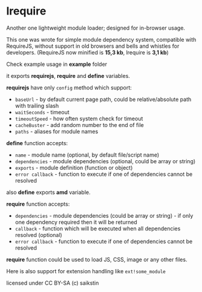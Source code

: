 # lrequire

Another one lightweight module loader; designed for in-browser usage.

This one was wrote for simple module dependency system, compatible with RequireJS, without support in old browsers and bells and whistles for developers. (RequireJS now minified is **15,3 kb**, lrequire is **3,1 kb**)

Check example usage in **example** folder

it exports **requirejs**, **require** and **define** variables.

**requirejs** have only `config` method which support:

* `baseUrl` - by default current page path, could be relative/absolute path with trailing slash
* `waitSeconds` - timeout
* `timeoutSpeed` - how often system check for timeout
* `cacheBuster` - add random number to the end of file
* `paths` - aliases for module names

**define** function accepts:

* `name` - module name (optional, by default file/script name)
* `dependencies` - module dependencies (optional, could be array or string)
* `exports` - module definition (function or object)
* `error callback` - function to execute if one of dependencies cannot be resolved

also **define** exports **amd** variable.

**require** function accepts:

* `dependencies` - module dependencies (could be array or string) - if only one dependency required then it will be returned
* `callback` - function which will be executed when all dependencies resolved (optional)
* `error callback` - function to execute if one of dependencies cannot be resolved

**require** function could be used to load JS, CSS, image or any other files.

Here is also support for extension handling like `ext!some_module`

licensed under CC BY-SA (c) saikstin
